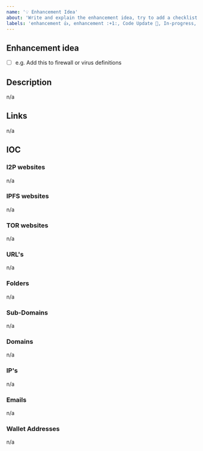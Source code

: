 ```yaml
---
name: '💡 Enhancement Idea'
about: 'Write and explain the enhancement idea, try to add a checklist'
labels: 'enhancement 👍, enhancement :+1:, Code Update 🔔, In-progress, Priority: Medium'
---
```


## Enhancement idea

- [ ] e.g. Add this to firewall or virus definitions

## Description

n/a

## Links

n/a

## IOC

### I2P websites

n/a

### IPFS websites

n/a

### TOR websites

n/a

### URL's

n/a

### Folders

n/a

### Sub-Domains

n/a

### Domains

n/a

### IP's

n/a

### Emails

n/a

### Wallet Addresses

n/a
